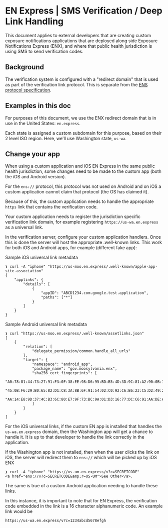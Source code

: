 # EN Express | SMS Verification / Deep Link Handling

This document applies to external developers that are creating custom
exposure notifications applications that are deployed along side Exposure Notifications
Express (ENX), and where that public health jurisdiction is using SMS to send
verification codes.

## Background

The verification system is configured with a "redirect domain" that is
used as part of the verification link protocol. This is separate from
the [ENS protocol specification](ens-spec.md).

## Examples in this doc

For purposes of this document, we use the ENX redirect domain that is
in use in the United States: `en.express`.

Each state is assigned a custom subdomain for this purpose, based on their
2 level ISO region. Here, we'll use Washington state, `us-wa`.

## Change your app

When using a custom application and iOS EN Express in the same public
health jurisdiction, some changes need to be made to the custom app (both
the iOS and Android version).

For the `ens://` protocol, this protocol was not used on Android and
on iOS a custom application cannot claim that protocol (the OS has
claimed it).

Because of this, the custom application needs to handle the appropriate
`https` link that contains the verification code.

Your custom application needs to register the jurisdiction specific
verification link domain, for example registering `https://us-wa.en.express`
as a universal link.

In the verification server, configure your custom application handlers.
Once this is done the server will host the appropriate .well-known links.
This work for both iOS and Android apps, for example (different fake app):

Sample iOS universal link metadata

```shell
❯ curl -A "iphone" "https://us-moo.en.express/.well-known/apple-app-site-association"
{
	"applinks": {
		"details": [
			{
				"appID": "ABCD1234.com.google.test.application",
				"paths": ["*"]
			}
		]
	}
}
```

Sample Android universal link metadata

```shell
❯ curl "https://us-moo.en.express/.well-known/assetlinks.json"
[
	{
		"relation": [
			"delegate_permission/common.handle_all_urls"
		],
		"target": {
			"namespace": "android_app",
			"package_name": "gov.moosylvania.enx",
			"sha256_cert_fingerprints": [
				"A0:78:81:44:73:27:91:F3:0F:38:EE:98:D6:95:BD:B5:4D:3D:9C:81:A2:90:0B:15:59:DC:C3:DB:B5:B6:93:93",
				"45:0B:F6:29:B0:65:82:D1:C8:3A:8B:6F:91:54:02:C0:92:C6:B6:23:C5:D2:49:20:A5:F1:5A:3D:8C:1B:6E:65",
				"AA:14:E8:9D:37:4C:B3:6C:80:E7:9F:73:BC:9A:01:D3:16:77:DC:C6:91:AA:DE:A1:5F:73:74:11:B3:36:A3:91"
			]
		}
	}
]
```

For the iOS universal links, if the custom EN app is installed that handles the `us-wa.en.express` domain, then the Washington app will get a chance to handle it. It is up to that
developer to handle the link correctly in the application.

If the Washington app is not installed, then when the user clicks the link on iOS, the server will redirect them to `ens://` which will be picked up by iOS ENX

```shell
❯ curl -A "iphone" "https://us-um.en.express/v?c=SECRETCODE"
<a href="ens://v?c=SECRETCODE&amp;r=US-UM">See Other</a>.
```

The same is true of a custom Android application needing to handle these links.

In this instance, it is important to note that for EN Express, the verification
code embedded in the link is a 16 character alphanumeric code. An example link
would be

```
https://us-wa.en.express/v?c=1234abcd5678efgh
```
